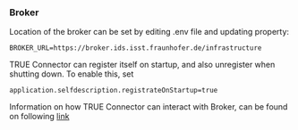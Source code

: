 
### Broker <a href="#broker" id="broker"></a>

Location of the broker can be set by editing .env file and updating property:

```
BROKER_URL=https://broker.ids.isst.fraunhofer.de/infrastructure
```

TRUE Connector can register itself on startup, and also unregister when shutting down. To enable this, set 

```
application.selfdescription.registrateOnStartup=true
```

Information on how TRUE Connector can interact with Broker, can be found on following [link](https://github.com/Engineering-Research-and-Development/true-connector-execution_core_container/blob/1.14.6/doc/BROKER.md)
